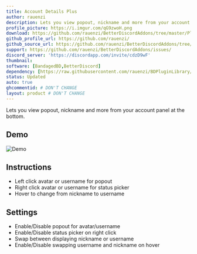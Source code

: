 ```yaml
---
title: Account Details Plus
author: rauenzi
description: Lets you view popout, nickname and more from your account panel at the bottom.
profile_picture: https://i.imgur.com/qG9zwoH.png
download: https://github.com/rauenzi/BetterDiscordAddons/tree/master/Plugins/AccountDetailsPlus/
github_profile_url: https://github.com/rauenzi/
github_source_url: https://github.com/rauenzi/BetterDiscordAddons/tree/master/Plugins/AccountDetailsPlus/
support: https://github.com/rauenzi/BetterDiscordAddons/issues/
discord_server: 'https://discordapp.com/invite/cdzD9wF'
thumbnail:
software: [BandagedBD,BetterDiscord]
dependency: [https://raw.githubusercontent.com/rauenzi/BDPluginLibrary/master/release/0PluginLibrary.plugin.js]
status: Updated
auto: true
ghcommentid: # DON'T CHANGE
layout: product # DON'T CHANGE
---
```

Lets you view popout, nickname and more from your account panel at the bottom.

## Demo

![Demo](https://i.zackrauen.com/0LeMdr.gif)

## Instructions

 - Left click avatar or username for popout
 - Right click avatar or username for status picker
 - Hover to change from nickname to username
 
## Settings

 - Enable/Disable popout for avatar/username
 - Enable/Disable status picker on right click
 - Swap between displaying nickname or username
 - Enable/Disable swapping username and nickname on hover



